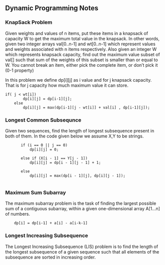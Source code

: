 ## Dynamic Programming Notes  <br/>

### KnapSack Problem
Given weights and values of n items, put these items in a knapsack of
capacity W to get the maximum total value in the knapsack. 
In other words, given two integer arrays val[0..n-1] and wt[0..n-1] 
which represent values and weights associated with n items respectively. 
Also given an integer W which represents knapsack capacity, find out the
maximum value subset of val[] such that sum of the weights of this 
subset is smaller than or equal to W. You cannot break an item,
either pick the complete item, or don’t pick it (0-1 property)

In this problem we define dp[i][j] as i value and for j knapsack capacity. That is for j capacity how much maximum value it can store. 

```
if( j < wt[i]) 
		dp[i][j] = dp[i-1][j];
	else 
		dp[i][j] = max(dp[i-1][j - wt[i]] + val[i] , dp[i-1][j]);

```
### Longest Common Subsequnce 
Given two sequences, find the length of longest subsequence present in both of them. In the code given below we assume X,Y to be strings. 
 ``` 
        if (i == 0 || j == 0)  
            dp[i][j] = 0;  
      
        else if (X[i - 1] == Y[j - 1])  
            dp[i][j] = dp[i - 1][j - 1] + 1;  
      
        else
            dp[i][j] = max(dp[i - 1][j], dp[i][j - 1]);  
         
 ```
 
### Maximum Sum Subarray 
The maximum subarray problem is the task of finding the largest possible sum of a contiguous subarray, within a given one-dimensional array A[1…n] of numbers.


```
	dp[i] = dp[i-1] + a[i] - a[i-k-1]
```
### Longest Increasing Subsequence 
The Longest Increasing Subsequence (LIS) problem is to find the length of the longest subsequence of a given sequence such that all elements of the subsequence are sorted in increasing order.

